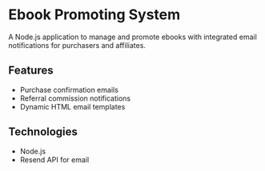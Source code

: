 # Ebook Promoting System

A Node.js application to manage and promote ebooks with integrated email notifications for purchasers and affiliates.

## Features

- Purchase confirmation emails
- Referral commission notifications
- Dynamic HTML email templates

## Technologies

- Node.js
- Resend API for email